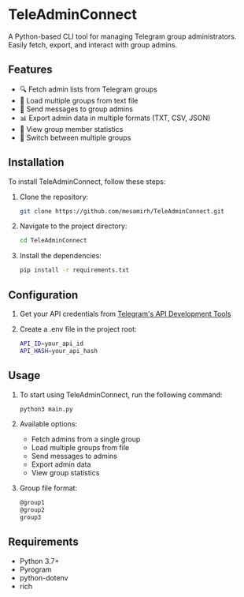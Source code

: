 # TeleAdminConnect

A Python-based CLI tool for managing Telegram group administrators. Easily fetch, export, and interact with group admins.

## Features

- 🔍 Fetch admin lists from Telegram groups
- 📁 Load multiple groups from text file
- 💬 Send messages to group admins
- 📊 Export admin data in multiple formats (TXT, CSV, JSON)
- 👥 View group member statistics
- 🔄 Switch between multiple groups

## Installation

To install TeleAdminConnect, follow these steps:

1. Clone the repository:
   ```bash
   git clone https://github.com/mesamirh/TeleAdminConnect.git
   ```
2. Navigate to the project directory:
   ```bash
   cd TeleAdminConnect
   ```
3. Install the dependencies:
   ```bash
   pip install -r requirements.txt
   ```

## Configuration

1. Get your API credentials from [Telegram's API Development Tools](https://my.telegram.org/apps)

2. Create a .env file in the project root:
   ```bash
   API_ID=your_api_id
   API_HASH=your_api_hash
   ```

## Usage

1. To start using TeleAdminConnect, run the following command:

    ```bash
    python3 main.py
    ```

2. Available options:

   - Fetch admins from a single group
   - Load multiple groups from file
   - Send messages to admins
   - Export admin data
   - View group statistics

3. Group file format:
   ```bash
   @group1
   @group2
   group3
   ```

## Requirements

- Python 3.7+
- Pyrogram
- python-dotenv
- rich